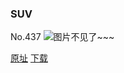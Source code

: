 ### SUV
No.437
![图片不见了~~~](https://imgs.xkcd.com/comics/suv.png)

[原址](https://xkcd.com//437) [下载](https://imgs.xkcd.com/comics/suv.png)

